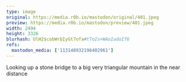 ```yaml
---
type: image
original: https://media.r0b.io/mastodon/original/401.jpeg
preview: https://media.r0b.io/mastodon/preview/401.jpeg
width: 2494
height: 3326
blurhash: UlH2$cobWrbIyGt7ofa#tToIs+WAoIadoIf6
refs:
  mastodon_media: ['113148932196402961']
---
```


Looking up a stone bridge to a big very triangular mountain in the near distance
